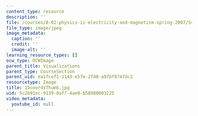 ```yaml
---
content_type: resource
description: ''
file: /courses/8-02-physics-ii-electricity-and-magnetism-spring-2007/5c2b91ec91390af74ae9b58980003225_15coordsThumb.jpg
file_type: image/jpeg
image_metadata:
  caption: ''
  credit: ''
  image-alt: ''
learning_resource_types: []
ocw_type: OCWImage
parent_title: Visualizations
parent_type: CourseSection
parent_uid: ea1fcef1-1143-e57e-2f48-a97bf8747dc2
resourcetype: Image
title: 15coordsThumb.jpg
uid: 5c2b91ec-9139-0af7-4ae9-b58980003225
video_metadata:
  youtube_id: null
---
```

